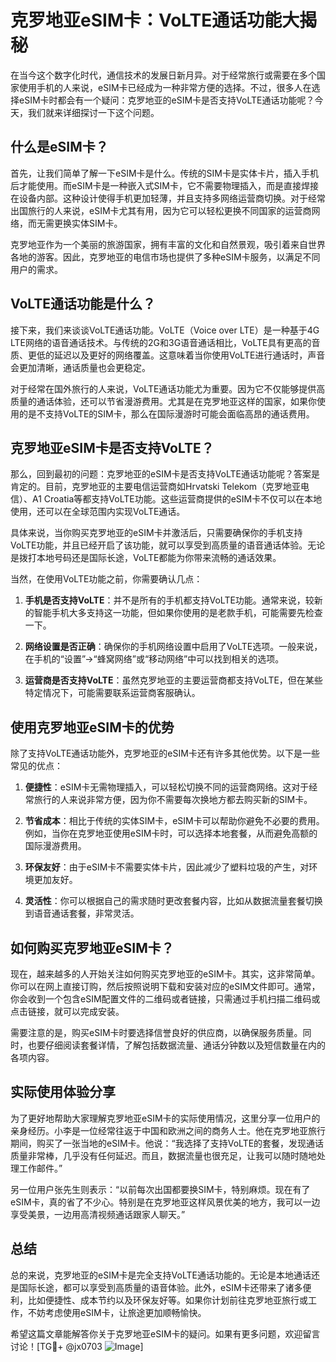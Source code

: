 # 克罗地亚eSIM卡：VoLTE通话功能大揭秘

在当今这个数字化时代，通信技术的发展日新月异。对于经常旅行或需要在多个国家使用手机的人来说，eSIM卡已经成为一种非常方便的选择。不过，很多人在选择eSIM卡时都会有一个疑问：克罗地亚的eSIM卡是否支持VoLTE通话功能呢？今天，我们就来详细探讨一下这个问题。

## 什么是eSIM卡？

首先，让我们简单了解一下eSIM卡是什么。传统的SIM卡是实体卡片，插入手机后才能使用。而eSIM卡是一种嵌入式SIM卡，它不需要物理插入，而是直接焊接在设备内部。这种设计使得手机更加轻薄，并且支持多网络运营商切换。对于经常出国旅行的人来说，eSIM卡尤其有用，因为它可以轻松更换不同国家的运营商网络，而无需更换实体SIM卡。

克罗地亚作为一个美丽的旅游国家，拥有丰富的文化和自然景观，吸引着来自世界各地的游客。因此，克罗地亚的电信市场也提供了多种eSIM卡服务，以满足不同用户的需求。

## VoLTE通话功能是什么？

接下来，我们来谈谈VoLTE通话功能。VoLTE（Voice over LTE）是一种基于4G LTE网络的语音通话技术。与传统的2G和3G语音通话相比，VoLTE具有更高的音质、更低的延迟以及更好的网络覆盖。这意味着当你使用VoLTE进行通话时，声音会更加清晰，通话质量也会更稳定。

对于经常在国外旅行的人来说，VoLTE通话功能尤为重要。因为它不仅能够提供高质量的通话体验，还可以节省漫游费用。尤其是在克罗地亚这样的国家，如果你使用的是不支持VoLTE的SIM卡，那么在国际漫游时可能会面临高昂的通话费用。

## 克罗地亚eSIM卡是否支持VoLTE？

那么，回到最初的问题：克罗地亚的eSIM卡是否支持VoLTE通话功能呢？答案是肯定的。目前，克罗地亚的主要电信运营商如Hrvatski Telekom（克罗地亚电信）、A1 Croatia等都支持VoLTE功能。这些运营商提供的eSIM卡不仅可以在本地使用，还可以在全球范围内实现VoLTE通话。

具体来说，当你购买克罗地亚的eSIM卡并激活后，只需要确保你的手机支持VoLTE功能，并且已经开启了该功能，就可以享受到高质量的语音通话体验。无论是拨打本地号码还是国际长途，VoLTE都能为你带来流畅的通话效果。

当然，在使用VoLTE功能之前，你需要确认几点：

1. **手机是否支持VoLTE**：并不是所有的手机都支持VoLTE功能。通常来说，较新的智能手机大多支持这一功能，但如果你使用的是老款手机，可能需要先检查一下。
   
2. **网络设置是否正确**：确保你的手机网络设置中启用了VoLTE选项。一般来说，在手机的“设置”->“蜂窝网络”或“移动网络”中可以找到相关的选项。

3. **运营商是否支持VoLTE**：虽然克罗地亚的主要运营商都支持VoLTE，但在某些特定情况下，可能需要联系运营商客服确认。

## 使用克罗地亚eSIM卡的优势

除了支持VoLTE通话功能外，克罗地亚的eSIM卡还有许多其他优势。以下是一些常见的优点：

1. **便捷性**：eSIM卡无需物理插入，可以轻松切换不同的运营商网络。这对于经常旅行的人来说非常方便，因为你不需要每次换地方都去购买新的SIM卡。

2. **节省成本**：相比于传统的实体SIM卡，eSIM卡可以帮助你避免不必要的费用。例如，当你在克罗地亚使用eSIM卡时，可以选择本地套餐，从而避免高额的国际漫游费用。

3. **环保友好**：由于eSIM卡不需要实体卡片，因此减少了塑料垃圾的产生，对环境更加友好。

4. **灵活性**：你可以根据自己的需求随时更改套餐内容，比如从数据流量套餐切换到语音通话套餐，非常灵活。

## 如何购买克罗地亚eSIM卡？

现在，越来越多的人开始关注如何购买克罗地亚的eSIM卡。其实，这非常简单。你可以在网上直接订购，然后按照说明下载和安装对应的eSIM文件即可。通常，你会收到一个包含eSIM配置文件的二维码或者链接，只需通过手机扫描二维码或点击链接，就可以完成安装。

需要注意的是，购买eSIM卡时要选择信誉良好的供应商，以确保服务质量。同时，也要仔细阅读套餐详情，了解包括数据流量、通话分钟数以及短信数量在内的各项内容。

## 实际使用体验分享

为了更好地帮助大家理解克罗地亚eSIM卡的实际使用情况，这里分享一位用户的亲身经历。小李是一位经常往返于中国和欧洲之间的商务人士。他在克罗地亚旅行期间，购买了一张当地的eSIM卡。他说：“我选择了支持VoLTE的套餐，发现通话质量非常棒，几乎没有任何延迟。而且，数据流量也很充足，让我可以随时随地处理工作邮件。”

另一位用户张先生则表示：“以前每次出国都要换SIM卡，特别麻烦。现在有了eSIM卡，真的省了不少心。特别是在克罗地亚这样风景优美的地方，我可以一边享受美景，一边用高清视频通话跟家人聊天。”

## 总结

总的来说，克罗地亚的eSIM卡是完全支持VoLTE通话功能的。无论是本地通话还是国际长途，都可以享受到高质量的语音体验。此外，eSIM卡还带来了诸多便利，比如便捷性、成本节约以及环保友好等。如果你计划前往克罗地亚旅行或工作，不妨考虑使用eSIM卡，让旅途更加顺畅愉快。

希望这篇文章能解答你关于克罗地亚eSIM卡的疑问。如果有更多问题，欢迎留言讨论！[TG💪+ @jx0703 ![Image](https://github.com/user-attachments/assets/dbca1d08-cadb-493c-b0ec-ad6f7a83f270)]